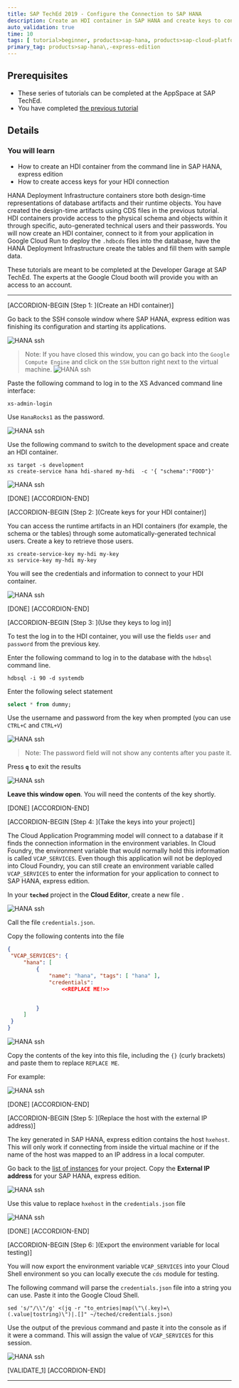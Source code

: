 ```yaml
---
title: SAP TechEd 2019 - Configure the Connection to SAP HANA
description: Create an HDI container in SAP HANA and create keys to connect from your application
auto_validation: true
time: 10
tags: [ tutorial>beginner, products>sap-hana, products>sap-cloud-platform]
primary_tag: products>sap-hana\,-express-edition
---
```


## Prerequisites
  - These series of tutorials can be completed at the AppSpace at SAP TechEd.
  - You have completed [the previous tutorial](teched-google-cloud-run-2)

## Details
### You will learn
  - How to create an HDI container from the command line in SAP HANA, express edition
  - How to create access keys for your HDI connection

HANA Deployment Infrastructure containers store both design-time representations of database artifacts and their runtime objects. You have created the design-time artifacts using CDS files in the previous tutorial. HDI containers provide access to the physical schema and objects within it through specific, auto-generated technical users and their passwords.
You will now create an HDI container, connect to it from your application in Google Cloud Run to deploy the `.hdbcds` files into the database, have the HANA Deployment Infrastructure create the tables and fill them with sample data.

These tutorials are meant to be completed at the Developer Garage at SAP TechEd. The experts at the Google Cloud booth will provide you with an access to an account.

---

[ACCORDION-BEGIN [Step 1: ](Create an HDI container)]

Go back to the SSH console window where SAP HANA, express edition was finishing its configuration and starting its applications.

![HANA ssh](1.png)

> Note: If you have closed this window, you can go back into the `Google Compute Engine` and click on the `SSH` button right next to the virtual machine.
>  ![HANA ssh](ssh.png)

Paste the following command to log in to the XS Advanced command line interface:

```text
xs-admin-login
```
Use `HanaRocks1` as the password.

![HANA ssh](2.png)

Use the following command to switch to the development space and create an HDI container.

```text
xs target -s development
xs create-service hana hdi-shared my-hdi  -c '{ "schema":"FOOD"}'
```
![HANA ssh](3.png)


[DONE]
[ACCORDION-END]

[ACCORDION-BEGIN [Step 2: ](Create keys for your HDI container)]

You can access the runtime artifacts in an HDI containers (for example, the schema or the tables) through some automatically-generated technical users. Create a key to retrieve those users.

```text
xs create-service-key my-hdi my-key
xs service-key my-hdi my-key
```

You will see the credentials and information to connect to your HDI container.

![HANA ssh](4.png)

[DONE]
[ACCORDION-END]


[ACCORDION-BEGIN [Step 3: ](Use they keys to log in)]

To test the log in to the HDI container, you will use the fields `user` and `password` from the previous key.

Enter the following command to log in to the database with the `hdbsql` command line.

```text
hdbsql -i 90 -d systemdb
```
Enter the following select statement

```sql
select * from dummy;
```
Use the username and password from the key when prompted (you can use `CTRL+C` and `CTRL+V`)

![HANA ssh](5.png)

> Note: The password field will not show any contents after you paste it.

Press **`q`** to exit the results

![HANA ssh](6.png)

**Leave this window open**. You will need the contents of the key shortly.

[DONE]
[ACCORDION-END]

[ACCORDION-BEGIN [Step 4: ](Take the keys into your project)]

The Cloud Application Programming model will connect to a database if it finds the connection information in the environment variables. In Cloud Foundry, the environment variable that would normally hold this information is called `VCAP_SERVICES`. Even though this application will not be deployed into Cloud Foundry, you can still create an environment variable called  `VCAP_SERVICES` to enter the information for your application to connect to SAP HANA, express edition.

In your **`teched`** project in the **Cloud Editor**, create a new file .

![HANA ssh](8.png)

Call the file `credentials.json`.

Copy the following contents into the file

```json
{
 "VCAP_SERVICES": {
     "hana": [
         {
             "name": "hana", "tags": [ "hana" ],
             "credentials":
                 <<REPLACE ME!>>


         }
     ]
 }
}
```

![HANA ssh](9.png)

Copy the contents of the key into this file, including the `{}` (curly brackets) and paste them to replace `REPLACE ME`.

For example:

![HANA ssh](11.png)

[DONE]
[ACCORDION-END]

[ACCORDION-BEGIN [Step 5: ](Replace the host with the external IP address)]

The key generated in SAP HANA, express edition contains the host `hxehost`. This will only work if connecting from inside the virtual machine or if the name of the host was mapped to an IP address in a local computer.

Go back to the [list of instances](https://console.cloud.google.com/compute/instances) for your project. Copy the **External IP address** for your SAP HANA, express edition.

![HANA ssh](12.png)

Use this value to replace `hxehost` in the `credentials.json` file

![HANA ssh](13.png)

[DONE]
[ACCORDION-END]

[ACCORDION-BEGIN [Step 6: ](Export the environment variable for local testing)]

You will now export the environment variable `VCAP_SERVICES` into your Cloud Shell environment so you can locally execute the `cds` module for testing.

The following command will parse the `credentials.json` file into a string you can use. Paste it into the Google Cloud Shell.

```ssh
sed 's/"/\\"/g' <(jq -r "to_entries|map(\"\(.key)=\(.value|tostring)\")|.[]" ~/teched/credentials.json)
```

Use the output of the previous command and paste it into the console as if it were a command. This will assign the value of `VCAP_SERVICES` for this session.

![HANA ssh](14.png)

[VALIDATE_1]
[ACCORDION-END]




---
